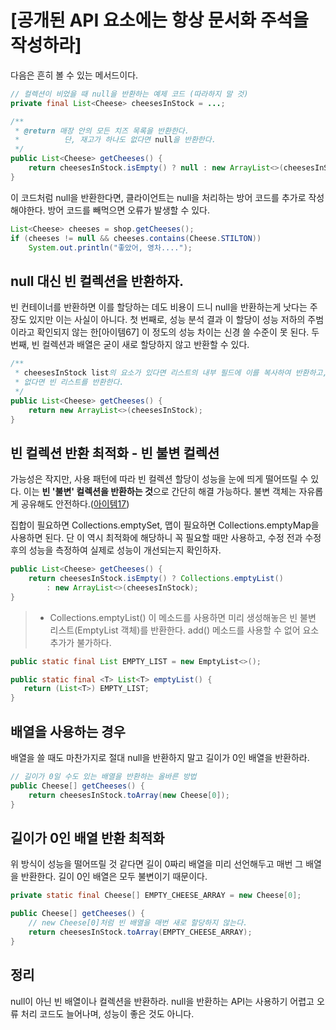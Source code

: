 # [공개된 API 요소에는 항상 문서화 주석을 작성하라]

다음은 흔히 볼 수 있는 메서드이다.
```JAVA
// 컬렉션이 비었을 때 null을 반환하는 예제 코드 (따라하지 말 것)
private final List<Cheese> cheesesInStock = ...;

/**
 * @return 매장 안의 모든 치즈 목록을 반환한다.
 *          단, 재고가 하나도 없다면 null을 반환한다.
 */
public List<Cheese> getCheeses() {
    return cheesesInStock.isEmpty() ? null : new ArrayList<>(cheesesInStock);
}
```

이 코드처럼 null을 반환한다면, 클라이언트는 null을 처리하는 방어 코드를 추가로 작성해야한다. 방어 코드를 빼먹으면 오류가 발생할 수 있다.

```JAVA
List<Cheese> cheeses = shop.getCheeses();
if (cheeses != null && cheeses.contains(Cheese.STILTON))
    System.out.println("좋았어, 영차....");
```

## null 대신 빈 컬렉션을 반환하자.
빈 컨테이너를 반환하면 이를 할당하는 데도 비용이 드니 null을 반환하는게 낫다는 주장도 있지만 이는 사실이 아니다. 첫 번째로, 성능 분석 결과 이 할당이 성능 저하의 주범이라고 확인되지 않는 한[아이템67] 이 정도의 성능 차이는 신경 쓸 수준이 못 된다. 두 번째, 빈 컬렉션과 배열은 굳이 새로 할당하지 않고 반환할 수 있다. 
```JAVA
/**
 * cheesesInStock list의 요소가 있다면 리스트의 내부 필드에 이를 복사하여 반환하고, 
 * 없다면 빈 리스트를 반환한다.
 */
public List<Cheese> getCheeses() {
    return new ArrayList<>(cheesesInStock);
}
```

## 빈 컬렉션 반환 최적화 - 빈 불변 컬렉션
가능성은 작지만, 사용 패턴에 따라 빈 컬렉션 할당이 성능을 눈에 띄게 떨어뜨릴 수 있다. 이는 **빈 '불변' 컬렉션을 반환하는 것**으로 간단히 해결 가능하다. 불변 객체는 자유롭게 공유해도 안전하다.([아이템17](04장/아이템_17/변경_가능성을_최소화하라.md))  

집합이 필요하면 Collections.emptySet, 맵이 필요하면 Collections.emptyMap을 사용하면 된다. 단 이 역시 최적화에 해당하니 꼭 필요할 때만 사용하고, 수정 전과 수정후의 성능을 측정하여 실제로 성능이 개선되는지 확인하자.

```JAVA
public List<Cheese> getCheeses() {
    return cheesesInStock.isEmpty() ? Collections.emptyList()
        : new ArrayList<>(cheesesInStock);
}
```
> * Collections.emptyList()
> 이 메소드를 사용하면 미리 생성해놓은 빈 불변 리스트(EmptyList 객체)를 반환한다. add() 메소드를 사용할 수 없어 요소 추가가 불가하다.
>
 ```JAVA
public static final List EMPTY_LIST = new EmptyList<>();

public static final <T> List<T> emptyList() {
    return (List<T>) EMPTY_LIST;
}
```

## 배열을 사용하는 경우
배열을 쓸 때도 마찬가지로 절대 null을 반환하지 말고 길이가 0인 배열을 반환하라. 
```JAVA
// 길이가 0일 수도 있는 배열을 반환하는 올바른 방법
public Cheese[] getCheeses() {
    return cheesesInStock.toArray(new Cheese[0]);
}
```

## 길이가 0인 배열 반환 최적화
위 방식이 성능을 떨어뜨릴 것 같다면 길이 0짜리 배열을 미리 선언해두고 매번 그 배열을 반환한다. 길이 0인 배열은 모두 불변이기 때문이다.
```JAVA
private static final Cheese[] EMPTY_CHEESE_ARRAY = new Cheese[0];

public Cheese[] getCheeses() {
    // new Cheese[0]처럼 빈 배열을 매번 새로 할당하지 않는다.
    return cheesesInStock.toArray(EMPTY_CHEESE_ARRAY);
}
```

## 정리
null이 아닌 빈 배열이나 컬렉션을 반환하라. null을 반환하는 API는 사용하기 어렵고 오류 처리 코드도 늘어나며, 성능이 좋은 것도 아니다.